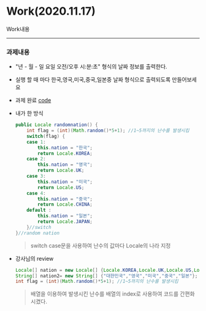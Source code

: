 Work(2020.11.17)
===
Work내용

---

### 과제내용

* "년 - 월 - 일 요일 오전/오후 시:분:초" 형식의 날짜 정보를 출력한다.
* 실행 할 때 마다 한국,영국,미국,중국,일본중 날짜 형식으로 출력되도록 만들어보세요 

* 과제 완료 [code]()

* 내가 한 방식

    ```java
    public Locale randomnation() {
		int flag = (int)(Math.random()*5+1); //1~5까지의 난수를 발생시킴
		switch(flag) {
		case 1:
			this.nation = "한국";
			return Locale.KOREA;
		case 2:
			this.nation = "영국";
			return Locale.UK;
		case 3:
			this.nation = "미국";
			return Locale.US;
		case 4:
			this.nation = "중국";
			return Locale.CHINA;
		default :
			this.nation = "일본";
			return Locale.JAPAN;
		}//switch
	}//random nation
    ```
    >switch case문을 사용하여 난수의 값마다 Locale의 나라 지정

* 강사님의 review

    ```java
    Locale[] nation = new Locale[] {Locale.KOREA,Locale.UK,Locale.US,Locale.CHINA,Locale.JAPAN};
	String[] nation2= new String[] {"대한민국","영국","미국","중국","일본"};
	int flag = (int)(Math.random()*5+1); //1~5까지의 난수를 발생시킴
	```
    >배열을 이용하여 발생시킨 난수를 배열의 index로 사용하여 코드를 간편화 시켰다.